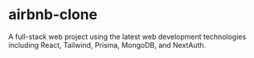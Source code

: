 # airbnb-clone
A full-stack web project using the latest web development technologies including React, Tailwind, Prisma, MongoDB, and NextAuth.
